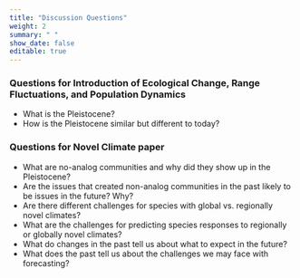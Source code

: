 ```yaml
---
title: "Discussion Questions"
weight: 2
summary: " "
show_date: false
editable: true
---
```


### Questions for Introduction of Ecological Change, Range Fluctuations, and Population Dynamics

* What is the Pleistocene?
* How is the Pleistocene similar but different to today?

### Questions for Novel Climate paper

* What are no-analog communities and why did they show up in the Pleistocene?
* Are the issues that created non-analog communities in the past likely to be issues in the future? Why?
* Are there different challenges for species with global vs. regionally novel climates?
* What are the challenges for predicting species responses to regionally or globally novel climates?
* What do changes in the past tell us about what to expect in the future?
* What does the past tell us about the challenges we may face with forecasting?

